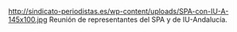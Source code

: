 http://sindicato-periodistas.es/wp-content/uploads/SPA-con-IU-A-145x100.jpg
Reunión de representantes del SPA  y de IU-Andalucía.
